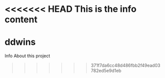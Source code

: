 <<<<<<< HEAD
This is the info content
=======
# ddwins

Info About this project
>>>>>>> 371f7da6cc48d486fbb2f49ead03782ed5e9d1eb
